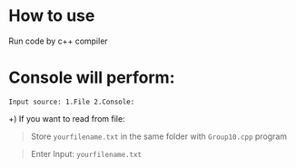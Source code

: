 # How to use
Run code by c++ compiler
# Console will perform:
```
Input source: 1.File 2.Console: 
```
+) If you want to read from file:
> Store `yourfilename.txt` in the same folder with `Group10.cpp` program

> Enter Input: `yourfilename.txt`
    
